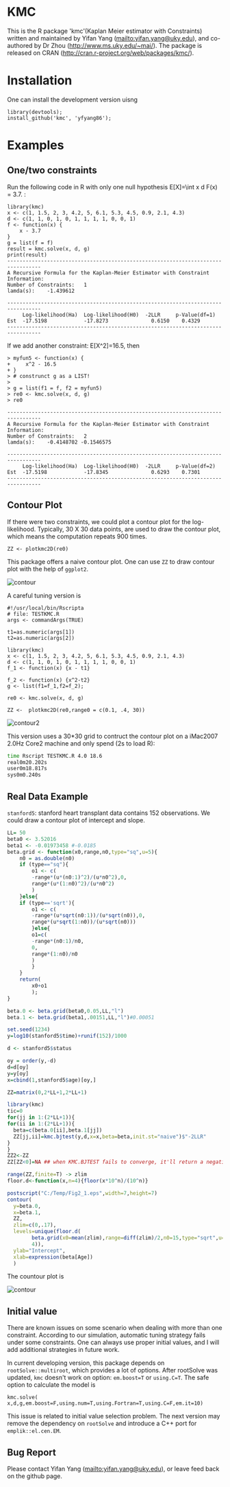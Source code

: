 KMC
===
This is the R package 'kmc'(Kaplan Meier estimator with Constraints) written and maintained by Yifan Yang (<mailto:yifan.yang@uky.edu>), and co-authored by Dr Zhou (<http://www.ms.uky.edu/~mai/>). The package is released on CRAN (http://cran.r-project.org/web/packages/kmc/). 

Installation
============
One can install the development version uisng

```{r}
library(devtools); 
install_github('kmc', 'yfyang86');
```

Examples
=========

One/two constraints
------------

Run the following code in R with only one null hypothesis E[X]=\int x d F(x) = 3.7. :

```{r}
library(kmc)
x <- c(1, 1.5, 2, 3, 4.2, 5, 6.1, 5.3, 4.5, 0.9, 2.1, 4.3)
d <- c(1, 1, 0, 1, 0, 1, 1, 1, 1, 0, 0, 1)
f <- function(x) {
    x - 3.7
}
g = list(f = f)
result = kmc.solve(x, d, g)
print(result)
---------------------------------------------------------------------------------
A Recursive Formula for the Kaplan-Meier Estimator with Constraint
Information:
Number of Constraints:	 1
lamda(s):	 -1.439612

---------------------------------------------------------------------------------
     Log-likelihood(Ha)  Log-likelihood(H0)  -2LLR     p-Value(df=1)
Est  -17.5198            -17.8273              0.6150    0.4329
---------------------------------------------------------------------------------

```

If we add another constraint: E[X^2]=16.5, then 

```{r}
> myfun5 <- function(x) {
+     x^2 - 16.5
+ }
> # construnct g as a LIST!
>
> g = list(f1 = f, f2 = myfun5)
> re0 <- kmc.solve(x, d, g)
> re0

---------------------------------------------------------------------------------
A Recursive Formula for the Kaplan-Meier Estimator with Constraint
Information:
Number of Constraints:	 2
lamda(s):	 -0.4148702 -0.1546575

---------------------------------------------------------------------------------
     Log-likelihood(Ha)  Log-likelihood(H0)  -2LLR     p-Value(df=2)
Est  -17.5198            -17.8345              0.6293    0.7301
---------------------------------------------------------------------------------
```


Contour Plot
--------------
If there were two constraints, we could plot a contour plot for the log-likelihood. Typically, 30 X 30 data points, are used to draw the contour plot, which means the computation repeats 900 times.

```{r}
ZZ <- plotkmc2D(re0)
```

This package offers a naive contour plot. One can use `ZZ` to draw contour plot with the help of `ggplot2`.

![contour](./data/contour.png)

A careful tuning version is 

```{r}
#!/usr/local/bin/Rscripta
# file: TESTKMC.R
args <- commandArgs(TRUE)

t1=as.numeric(args[1])
t2=as.numeric(args[2])

library(kmc)
x <- c(1, 1.5, 2, 3, 4.2, 5, 6.1, 5.3, 4.5, 0.9, 2.1, 4.3)
d <- c(1, 1, 0, 1, 0, 1, 1, 1, 1, 0, 0, 1)
f_1 <- function(x) {x - t1}

f_2 <- function(x) {x^2-t2}
g <- list(f1=f_1,f2=f_2);

re0 <- kmc.solve(x, d, g)

ZZ <-  plotkmc2D(re0,range0 = c(0.1, .4, 30))
```


![contour2](./data/contour2.png)

This version uses a 30*30 grid to contruct the contour plot on a iMac2007 2.0Hz Core2 machine and only spend (2s to load R): 

```sh
time Rscript TESTKMC.R 4.0 18.6
real0m20.202s
user0m18.817s
sys0m0.240s
```
Real Data Example
--------------------------
`stanford5`: stanford heart transplant data contains 152 observations. We could draw a contour plot of intercept and slope.

```r
LL= 50
beta0 <- 3.52016
beta1 <- -0.01973458 #-0.0185
beta.grid <- function(x0,range,n0,type="sq",u=5){
	n0 = as.double(n0)
	if (type=="sq"){
		o1 <- c(
		-range*(u*(n0:1)^2)/(u*n0^2),0,
		range*(u*(1:n0)^2)/(u*n0^2)
		)
	}else{
	if (type=='sqrt'){
		o1 <- c(
		-range*(u*sqrt(n0:1))/(u*sqrt(n0)),0,
		range*(u*sqrt(1:n0))/(u*sqrt(n0)))
		}else{
		o1=c(
		-range*(n0:1)/n0,
		0,
		range*(1:n0)/n0
		)
		}  
	}
	return(
		x0+o1
		);
}

beta.0 <- beta.grid(beta0,0.05,LL,"l")
beta.1 <- beta.grid(beta1,.00151,LL,"l")#0.00051

set.seed(1234)
y=log10(stanford5$time)+runif(152)/1000

d <- stanford5$status

oy = order(y,-d)
d=d[oy]
y=y[oy]
x=cbind(1,stanford5$age)[oy,]

ZZ=matrix(0,2*LL+1,2*LL+1)

library(kmc)
tic=0
for(jj in 1:(2*LL+1)){
for(ii in 1:(2*LL+1)){
  beta=c(beta.0[ii],beta.1[jj])
  ZZ[jj,ii]=kmc.bjtest(y,d,x=x,beta=beta,init.st="naive")$"-2LLR"
}
}
ZZ2<-ZZ
ZZ[ZZ<0]=NA ## when KMC.BJTEST fails to converge, it'll return a negative value.

range(ZZ,finite=T) -> zlim
floor.d<-function(x,n=4){floor(x*10^n)/(10^n)}

postscript("C:/Temp/Fig2_1.eps",width=7,height=7)
contour(
  y=beta.0,
  x=beta.1,
  ZZ,
  zlim=c(0,.17),
  levels=unique(floor.d(
		beta.grid(x0=mean(zlim),range=diff(zlim)/2,n0=15,type="sqrt",u=10),
		4)),
  ylab="Intercept",
  xlab=expression(beta[Age])
  ) 
```

The countour plot is 

![contour](./data/Fig2.png)

Initial value
-------------
There are known issues on some scenario when dealing with more than one constraint. According to our simulation, automatic tuning strategy fails under some constraints. One can always use proper initial values, and I will add additional strategies in future work.

In current developing version, this package depends on `rootSolve::multiroot`, which provides a lot of options. After rootSolve was updated, `kmc` doesn't work on option: `em.boost=T` or `using.C=T`. The safe option to calculate the model is 

```
kmc.solve( x,d,g,em.boost=F,using.num=T,using.Fortran=T,using.C=F,em.it=10)
```

This issue is related to initial value selection problem. The next version may remove the dependency on `rootSolve` and introduce a C++ port for `emplik::el.cen.EM`.

Bug Report
--------------

Please contact Yifan Yang (<mailto:yifan.yang@uky.edu>), or leave feed back on the github page.
